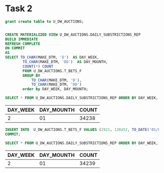 # Task 2

```sql
grant create table to U_DW_AUCTIONS;


CREATE MATERIALIZED VIEW U_DW_AUCTIONS.DAILY_SUBSTRICTIONS_REP
BUILD IMMEDIATE 
REFRESH COMPLETE  
ON COMMIT
AS 
SELECT TO_CHAR(MAKE_DTM, 'D')  AS DAY_WEEK,
        TO_CHAR(MAKE_DTM, 'DD')  AS DAY_MOUNTH,
        COUNT(*) COUNT
        FROM U_DW_AUCTIONS.T_BETS_F
        GROUP BY
            TO_CHAR(MAKE_DTM, 'D'),
            TO_CHAR(MAKE_DTM, 'DD')
        order by DAY_WEEK, DAY_MOUNTH;

SELECT * FROM U_DW_AUCTIONS.DAILY_SUBSTRICTIONS_REP ORDER BY DAY_WEEK, DAY_MOUNTH;
```


| DAY\_WEEK | DAY\_MOUNTH | COUNT |
| :--- | :--- | :--- |
| 2 | 01 | 34238 |

```sql
INSERT INTO  U_DW_AUCTIONS.T_BETS_F VALUES (2921, 120452, TO_DATE('01/08/2022', 'DD/MM/YYYY'), 123.45);
COMMIT;

SELECT * FROM U_DW_AUCTIONS.DAILY_SUBSTRICTIONS_REP ORDER BY DAY_WEEK, DAY_MOUNTH;
```

| DAY\_WEEK | DAY\_MOUNTH | COUNT |
| :--- | :--- | :--- |
| 2 | 01 | 34239 |
